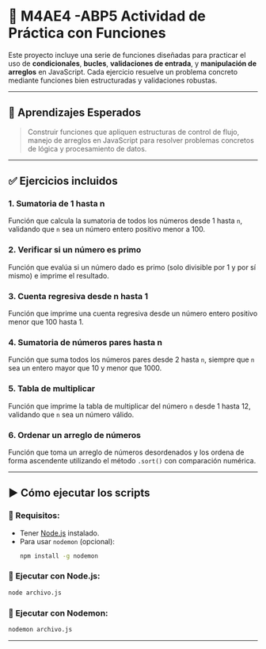 # 📘 M4AE4 -ABP5 Actividad de Práctica con Funciones

Este proyecto incluye una serie de funciones diseñadas para practicar el uso de **condicionales**, **bucles**, **validaciones de entrada**, y **manipulación de arreglos** en JavaScript. Cada ejercicio resuelve un problema concreto mediante funciones bien estructuradas y validaciones robustas.

---
## 🎯 Aprendizajes Esperados

> Construir funciones que apliquen estructuras de control de flujo, manejo de arreglos en JavaScript para resolver problemas concretos de lógica y procesamiento de datos.

---

## ✅ Ejercicios incluidos

### 1. Sumatoria de 1 hasta n
Función que calcula la sumatoria de todos los números desde 1 hasta `n`, validando que `n` sea un número entero positivo menor a 100.

### 2. Verificar si un número es primo
Función que evalúa si un número dado es primo (solo divisible por 1 y por sí mismo) e imprime el resultado.

### 3. Cuenta regresiva desde n hasta 1
Función que imprime una cuenta regresiva desde un número entero positivo menor que 100 hasta 1.

### 4. Sumatoria de números pares hasta n
Función que suma todos los números pares desde 2 hasta `n`, siempre que `n` sea un entero mayor que 10 y menor que 1000.

### 5. Tabla de multiplicar
Función que imprime la tabla de multiplicar del número `n` desde 1 hasta 12, validando que `n` sea un número válido.

### 6. Ordenar un arreglo de números
Función que toma un arreglo de números desordenados y los ordena de forma ascendente utilizando el método `.sort()` con comparación numérica.

---

## ▶️ Cómo ejecutar los scripts

### 🧰 Requisitos:
- Tener [Node.js](https://nodejs.org) instalado.
- Para usar `nodemon` (opcional):  
  ```bash
  npm install -g nodemon
  ```

### 🚀 Ejecutar con Node.js:
```bash
node archivo.js
```

### 🔁 Ejecutar con Nodemon:
```bash
nodemon archivo.js
```

---

